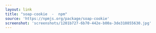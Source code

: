 ```yaml
---
layout: link
title: "soap-cookie  -  npm"
source: 'https://npmjs.org/package/soap-cookie'
screenshot: 'screenshots/1201b727-6b70-442e-b00a-3de310855630.jpg'
---
```


